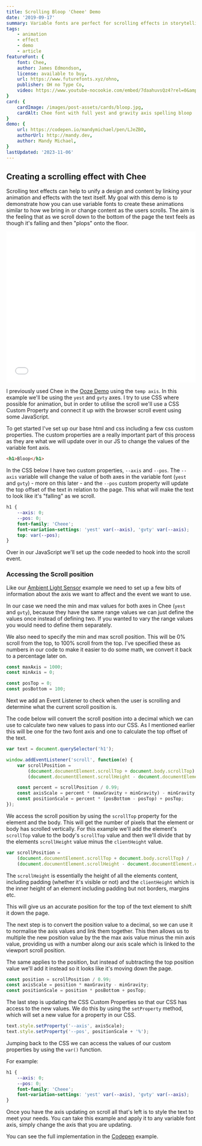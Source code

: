 ```yaml
---
title: Scrolling Bloop 'Cheee' Demo
date: '2019-09-17'
summary: Variable fonts are perfect for scrolling effects in storytelling and interactive webpages as they enable animation without losing the practicality, accessibility and ease of real fonts
tags:
    - animation
    - effect
    - demo
    - article
featureFont: {
    font: Chee, 
    author: James Edmondson,
    license: available to buy,
    url: https://www.futurefonts.xyz/ohno,
    publisher: OH no Type Co,   
    video: https://www.youtube-nocookie.com/embed/7daahuvsQz4?rel=0&amp;controls=0&amp;showinfo=0,
}
card: {
    cardImage: /images/post-assets/cards/bloop.jpg,
    cardAlt: Chee font with full yest and gravity axis spelling bloop
}
demo: {
    url: https://codepen.io/mandymichael/pen/LJeZBO,
    authorUrl: http://mandy.dev,
    author: Mandy Michael,
}
lastUpdated: '2023-11-06'
---
```


## Creating a scrolling effect with Chee

Scrolling text effects can help to unify a design and content by linking your animation and effects with the text itself. My goal with this demo is to demonstrate how you can use variable fonts to create these animations similar to how we bring in or change content as the users scrolls. The aim is the feeling that as we scroll down to the bottom of the page the text feels as though it's falling and then "plops" onto the floor.

<div class="codepen"><div class="codepen"><iframe height="400" style="width: 100%;" scrolling="no" title="Scrolling variable font effect change" src="//codepen.io/mandymichael/embed/LJeZBO/?height=300&theme-id=dark&default-tab=result" frameBorder="no" allowtransparency="true" allowfullScreen="true"></iframe></div></div>

I previously used Chee in the <a href="/ooze-cheee-demo">Ooze Demo</a> using the `temp axis`. In this example we'll be using the `yest` and `gvty` axes. I try to use CSS where possible for animation, but in order to utilise the scroll we'll use a CSS Custom Property and connect it up with the browser scroll event using some JavaScript.

To get started I've set up our base html and css including a few css custom properties. The custom properties are a really important part of this process as they are what we will update over in our JS to change the values of the variable font axis.

```html
<h1>Bloop</h1>
```

In the CSS below I have two custom properties, `--axis` and `--pos`. The `--axis` variable will change the value of both axes in the variable font (`yest` and `gvty`) - more on this later - and the `--pos` custom property will update the top offset of the text in relation to the page. This what will make the text to look like it's "falling" as we scroll.

```css
h1 {
    --axis: 0;
    --pos: 0;
    font-family: 'Cheee';
    font-variation-settings: 'yest' var(--axis), 'gvty' var(--axis);
    top: var(--pos);
}
```

Over in our JavaScript we'll set up the code needed to hook into the scroll event.

### Accessing the Scroll position

Like our [Ambient Light Sensor](/light-sensor-demo) example we need to set up a few bits of information about the axis we want to affect and the event we want to use.

In our case we need the min and max values for both axes in Chee (`yest` and `gvty`), because they have the same range values we can just define the values once instead of defining two. If you wanted to vary the range values you would need to define them separately. 

We also need to specify the min and max scroll position. This will be 0% scroll from the top, to 100% scroll from the top. I've specified these as numbers in our code to make it easier to do some math, we convert it back to a percentage later on.

```js
const maxAxis = 1000;
const minAxis = 0;

const posTop = 0;
const posBottom = 100;
```

Next we add an Event Listener to check when the user is scrolling and determine what the current scroll position is.

The code below will convert the scroll position into a decimal which we can use to calculate two new values to pass into our CSS. As I mentioned earlier this will be one for the two font axis and one to calculate the top offset of the text.

```js
var text = document.querySelector('h1');

window.addEventListener('scroll', function(e) {
    var scrollPosition =
        (document.documentElement.scrollTop + document.body.scrollTop) /
        (document.documentElement.scrollHeight - document.documentElement.clientHeight);

    const percent = scrollPosition / 0.99;
    const axisScale = percent * (maxGravity + minGravity) - minGravity;
    const positionScale = percent * (posBottom - posTop) + posTop;
});
```

We access the scroll position by using the `scrollTop` property for the element and the body. This will get the number of pixels that the element or body has scrolled vertically. For this example we'll add the element's `scrollTop` value to the body's `scrollTop` value and then we'll divide that by the elements `scrollHeight` value minus the `clientHeight` value.

```js
var scrollPosition =
    (document.documentElement.scrollTop + document.body.scrollTop) /
    (document.documentElement.scrollHeight - document.documentElement.clientHeight);
```

The `scrollHeight` is essentially the height of all the elements content, including padding (whether it's visible or not) and the `clientHeight` which is the inner height of an element including padding but not borders, margins etc.

This will give us an accurate position for the top of the text element to shift it down the page.

The next step is to convert the position value to a decimal, so we can use it to normalise the axis values and link them together. This then allows us to multiple the new position value by the the max axis value minus the min axis value, providing us with a number along our axis scale which is linked to the viewport scroll position.

The same applies to the position, but instead of subtracting the top position value we'll add it instead so it looks like it's moving down the page.

```js
const position = scrollPosition / 0.99;
const axisScale = position * maxGravity - minGravity;
const positionScale = position * posBottom + posTop;
```

The last step is updating the CSS Custom Properties so that our CSS has access to the new values. We do this by using the `setProperty` method, which will set a new value for a property in our CSS.

```js
text.style.setProperty('--axis', axisScale);
text.style.setProperty('--pos', positionScale + '%');
```

Jumping back to the CSS we can access the values of our custom properties by using the `var()` function.

For example:

```css
h1 {
    --axis: 0;
    --pos: 0;
    font-family: 'Cheee';
    font-variation-settings: 'yest' var(--axis), 'gvty' var(--axis);
}
```

Once you have the axis updating on scroll all that's left is to style the text to meet your needs. You can take this example and apply it to any variable font axis, simply change the axis that you are updating.

You can see the full implementation in the [Codepen]({{Codepen}}) example.
